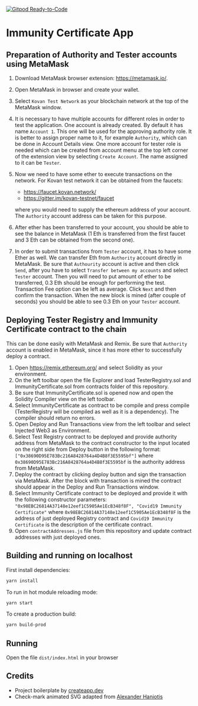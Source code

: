 [![Gitpod Ready-to-Code](https://img.shields.io/badge/Gitpod-Ready--to--Code-blue?logo=gitpod)](https://gitpod.io/#https://github.com/trustwise/immunity-certificate-app) 

# Immunity Certificate App

## Preparation of Authority and Tester accounts using MetaMask

1. Download MetaMask browser extension: https://metamask.io/.
2. Open MetaMask in browser and create your wallet.
3. Select `Kovan Test Network` as your blockchain network at the top of the MetaMask window.
4. It is necessary to have multiple accounts for different roles in order to test the application. One account is already created. By default it has name `Account 1`. This one will be used for the approving authority role. It is better to assign proper name to it, for example `Authority`, which can be done in Account Details view. One more account for tester role is needed which can be created from account menu at the top left corner of the extension view by selecting `Create Account`. The name assigned to it can be `Tester`.
5. Now we need to have some ether to execute transactions on the network. For Kovan test network it can be obtained from the faucets:
   - https://faucet.kovan.network/
   - https://gitter.im/kovan-testnet/faucet

   where you would need to supply the ethereum address of your account. The `Authority` account address can be taken for this purpose.
6. After ether has been transferred to your account, you should be able to see the balance in MetaMask (1 Eth is transferred from the first faucet and 3 Eth can be obtained from the second one).
7. In order to submit transactions from `Tester` account, it has to have some Ether as well. We can transfer Eth from `Authority` account directly in MetaMask. Be sure that `Authourity` account is active and then click `Send`, after you have to select `Transfer between my accounts` and select `Tester` account. Then you will need to put amount of ether to be transferred, 0.3 Eth should be enough for performing the test. Transaction Fee option can be left as average. Click `Next` and then confirm the transaction. When the new block is mined (after couple of seconds) you should be able to see 0.3 Eth on your `Tester` account.


## Deploying Tester Registry and Immunity Certificate contract to the chain

This can be done easily with MetaMask and Remix. Be sure that `Authority` account is enabled in MetaMask, since it has more ether to successfully deploy a contract.

1. Open https://remix.ethereum.org/ and select Solidity as your environment.
2. On the left toolbar open the file Explorer and load TesterRegistry.sol and ImmunityCertificate.sol from contracts folder of this repository.
3. Be sure that ImmunityCertificate.sol is opened now and open the Solidity Compiler view on the left toolbar.
4. Select ImmunityCertificate as contract to be compile and press compile (TesterRegistry will be compiled as well as it is a dependency). The compiler should return no errors.
5. Open Deploy and Run Transactions view from the left toolbar and select Injected Web3 as Environment.
6. Select Test Registry contract to be deployed and provide authority address from MetaMask to the contract constructor to the input located on the right side from Deploy button in the following format: `["0x38690D95E783Bc216A8428764a4D4B8f3E5595bf"]` where `0x38690D95E783Bc216A8428764a4D4B8f3E5595bf` is the authority address from MetaMask.
7. Deploy the contract by clicking deploy button and sign the transaction via MetaMask. After the block with transaction is mined the contract should appear in the Deploy and Run Transactions window.
8. Select Immunity Certificate contract to be deployed and provide it with the following constructor parameters: `"0x98EBC26814A37148e12eef1C5905Ae1EcB348f8F", "Covid19 Immunity Certificate"` where `0x98EBC26814A37148e12eef1C5905Ae1EcB348f8F` is the address of just deployed Registry contract and `Covid19 Immunity Certificate` is the description of the certificate contract.
9. Open `contractAddresses.js` file from this repository and update contract addresses with just deployed ones.


## Building and running on localhost

First install dependencies:

```sh
yarn install
```

To run in hot module reloading mode:

```sh
yarn start
```

To create a production build:

```sh
yarn build-prod
```

## Running

Open the file `dist/index.html` in your browser

## Credits
- Project boilerplate by [createapp.dev](https://createapp.dev/)
- Check-mark animated SVG adapted from [Alexander Haniotis](https://codepen.io/haniotis)
